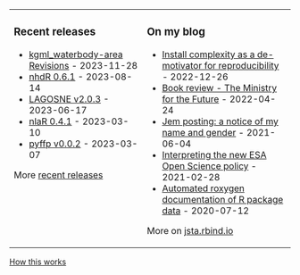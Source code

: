 
<table><tr><td valign="top">

### Recent releases
<!-- recent_releases starts -->
* [kgml_waterbody-area Revisions](https://github.com/GLEON/kgml_waterbody-area/releases/tag/v0.0.3) - 2023-11-28
* [nhdR 0.6.1](https://github.com/jsta/nhdR/releases/tag/0.6.1) - 2023-08-14
* [LAGOSNE v2.0.3](https://github.com/cont-limno/LAGOSNE/releases/tag/v2.0.3) - 2023-06-17
* [nlaR 0.4.1](https://github.com/jsta/nlaR/releases/tag/0.4.1) - 2023-03-10
* [pyffp v0.0.2](https://github.com/jsta/pyffp/releases/tag/v0.0.2) - 2023-03-07
<!-- recent_releases ends -->
More [recent releases](https://github.com/jsta/jsta/blob/main/releases.md)
</td><td valign="top">

### On my blog
<!-- blog starts -->
* [Install complexity as a de-motivator for reproducibility](https://jsta.rbind.io/blog/are-r-project-dependencies-getting-more-numerous-over-time/) - 2022-12-26
* [Book review - The Ministry for the Future](https://jsta.rbind.io/blog/the-ministry-for-the-future/) - 2022-04-24
* [Jem posting: a notice of my name and gender](https://jsta.rbind.io/blog/jem-posting/) - 2021-06-04
* [Interpreting the new ESA Open Science policy](https://jsta.rbind.io/blog/esa-data-policy/) - 2021-02-28
* [Automated roxygen documentation of R package data](https://jsta.rbind.io/blog/automated-roxygen-documentation-of-r-package-data/) - 2020-07-12
<!-- blog ends -->
More on [jsta.rbind.io](https://jsta.rbind.io)
</td></tr></table>

<a href="https://simonwillison.net/2020/Jul/10/self-updating-profile-readme/">How this works</a>
